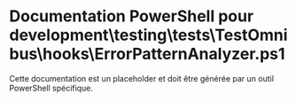# Documentation PowerShell pour development\testing\tests\TestOmnibus\hooks\ErrorPatternAnalyzer.ps1

Cette documentation est un placeholder et doit être générée par un outil PowerShell spécifique.
